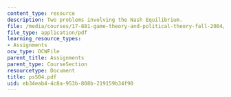 ```yaml
---
content_type: resource
description: Two problems involving the Nash Equilibrium.
file: /media/courses/17-881-game-theory-and-political-theory-fall-2004/eb34eab44c8a953b808b219159b34f90_ps504.pdf
file_type: application/pdf
learning_resource_types:
- Assignments
ocw_type: OCWFile
parent_title: Assignments
parent_type: CourseSection
resourcetype: Document
title: ps504.pdf
uid: eb34eab4-4c8a-953b-808b-219159b34f90
---
```

